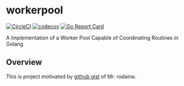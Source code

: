 # workerpool

[![CircleCI](https://circleci.com/gh/sammy00/workerpool.svg?style=svg)](https://circleci.com/gh/sammy00/workerpool)
[![codecov](https://codecov.io/gh/sammy00/workerpool/branch/master/graph/badge.svg)](https://codecov.io/gh/sammy00/workerpool)
[![Go Report Card](https://goreportcard.com/badge/github.com/sammy00/workerpool)](https://goreportcard.com/report/github.com/sammy00/workerpool)

A Implementation of a Worker Pool Capable of Coordinating Routines in Golang

## Overview  
This is project motivated by [github gist](https://gist.github.com/rodaine/d627e4b67285eb5aaa72f3df2b344ad2#file-pool-go) of Mr. rodaine.  